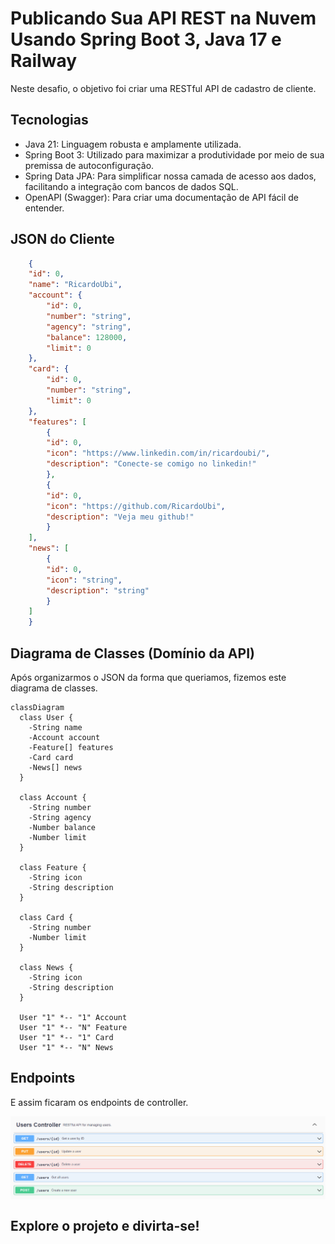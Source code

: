 # Publicando Sua API REST na Nuvem Usando Spring Boot 3, Java 17 e Railway

Neste desafio, o objetivo foi criar uma RESTful API de cadastro de cliente.

## Tecnologias
- Java 21: Linguagem robusta e amplamente utilizada.
- Spring Boot 3: Utilizado para maximizar a produtividade por meio de sua premissa de autoconfiguração.
- Spring Data JPA: Para simplificar nossa camada de acesso aos dados, facilitando a integração com bancos de dados SQL.
- OpenAPI (Swagger): Para criar uma documentação de API fácil de entender.

## JSON do Cliente
```json
    {
    "id": 0,
    "name": "RicardoUbi",
    "account": {
        "id": 0,
        "number": "string",
        "agency": "string",
        "balance": 128000,
        "limit": 0
    },
    "card": {
        "id": 0,
        "number": "string",
        "limit": 0
    },
    "features": [
        {
        "id": 0,
        "icon": "https://www.linkedin.com/in/ricardoubi/",
        "description": "Conecte-se comigo no linkedin!"
        },
        {
        "id": 0,
        "icon": "https://github.com/RicardoUbi",
        "description": "Veja meu github!"
        }
    ],
    "news": [
        {
        "id": 0,
        "icon": "string",
        "description": "string"
        }
    ]
    }
```
## Diagrama de Classes (Domínio da API)
 Após organizarmos o JSON da forma que queriamos, fizemos este diagrama de classes. 

```mermaid
classDiagram
  class User {
    -String name
    -Account account
    -Feature[] features
    -Card card
    -News[] news
  }

  class Account {
    -String number
    -String agency
    -Number balance
    -Number limit
  }

  class Feature {
    -String icon
    -String description
  }

  class Card {
    -String number
    -Number limit
  }

  class News {
    -String icon
    -String description
  }

  User "1" *-- "1" Account
  User "1" *-- "N" Feature
  User "1" *-- "1" Card
  User "1" *-- "N" News
```

## Endpoints
E assim ficaram os endpoints de controller.

<div align="center">
  <img src="imgs/imagem_endpoints.png" alt="Certificado Desenvolvimento Java com IA" style="display:block; margin:auto; margin-bottom:20px;">
</div>

## Explore o projeto e divirta-se!
